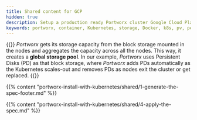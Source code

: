 ```yaml
---
title: Shared content for GCP
hidden: true
description: Setup a production ready Portworx cluster Google Cloud Platform (GCP).
keywords: portworx, container, Kubernetes, storage, Docker, k8s, pv, persistent disk, gke, gce
---
```


{{<info>}}
_Portworx_ gets its storage capacity from the block storage mounted in the nodes and aggregates the capacity across all the nodes. This way, it creates a **global storage pool**. In our example, _Portworx_ uses Persistent Disks (PD) as that block storage, where _Portworx_ adds PDs automatically as the Kubernetes scales-out and removes PDs as nodes exit the cluster or get replaced.
{{</info>}}

{{% content "portworx-install-with-kubernetes/shared/1-generate-the-spec-footer.md" %}}

{{% content "portworx-install-with-kubernetes/shared/4-apply-the-spec.md" %}}
